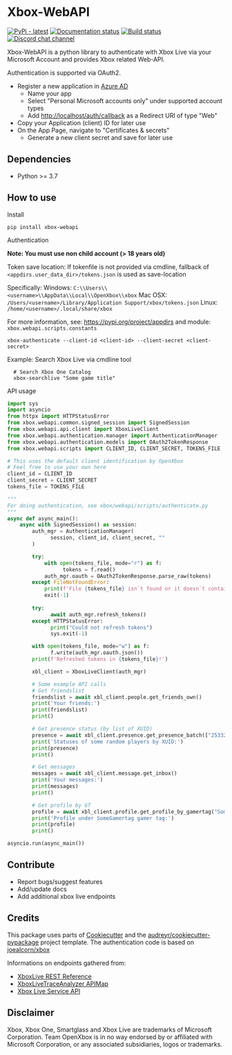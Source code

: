 # Xbox-WebAPI

[![PyPi - latest](https://img.shields.io/pypi/v/xbox-webapi.svg)](https://pypi.python.org/pypi/xbox-webapi/)
[![Documentation status](https://readthedocs.org/projects/xbox-webapi-python/badge/?version=latest)](http://xbox-webapi-python.readthedocs.io/en/latest/?badge=latest)
[![Build status](https://img.shields.io/github/workflow/status/OpenXbox/xbox-webapi-python/build?label=build)](https://github.com/OpenXbox/xbox-webapi-python/actions?query=workflow%3Abuild)
[![Discord chat channel](https://img.shields.io/badge/discord-OpenXbox-blue.svg)](https://openxbox.org/discord)

Xbox-WebAPI is a python library to authenticate with Xbox Live via your Microsoft Account and provides Xbox related Web-API.

Authentication is supported via OAuth2.

- Register a new application in [Azure AD](https://portal.azure.com/#blade/Microsoft_AAD_RegisteredApps/ApplicationsListBlade)
  - Name your app
  - Select "Personal Microsoft accounts only" under supported account types
  - Add <http://localhost/auth/callback> as a Redirect URI of type "Web"
- Copy your Application (client) ID for later use
- On the App Page, navigate to "Certificates & secrets"
  - Generate a new client secret and save for later use

## Dependencies

- Python >= 3.7

## How to use

Install

```text
pip install xbox-webapi
```

Authentication

**Note: You must use non child account (> 18 years old)**

Token save location: If tokenfile is not provided via cmdline, fallback of `<appdirs.user_data_dir>/tokens.json` is used as save-location

Specifically:
Windows: `C:\\Users\\<username>\\AppData\\Local\\OpenXbox\\xbox`
Mac OSX: `/Users/<username>/Library/Application Support/xbox/tokens.json`
Linux: `/home/<username>/.local/share/xbox`

For more information, see: <https://pypi.org/project/appdirs> and module: `xbox.webapi.scripts.constants`

```
xbox-authenticate --client-id <client-id> --client-secret <client-secret>
```

Example: Search Xbox Live via cmdline tool

```text
  # Search Xbox One Catalog
  xbox-searchlive "Some game title"
```

API usage

```py
import sys
import asyncio
from httpx import HTTPStatusError
from xbox.webapi.common.signed_session import SignedSession
from xbox.webapi.api.client import XboxLiveClient
from xbox.webapi.authentication.manager import AuthenticationManager
from xbox.webapi.authentication.models import OAuth2TokenResponse
from xbox.webapi.scripts import CLIENT_ID, CLIENT_SECRET, TOKENS_FILE

# This uses the default client identification by OpenXbox
# Feel free to use your own here
client_id = CLIENT_ID
client_secret = CLIENT_SECRET
tokens_file = TOKENS_FILE

"""
For doing authentication, see xbox/webapi/scripts/authenticate.py
"""
async def async_main():
    async with SignedSession() as session:
        auth_mgr = AuthenticationManager(
              session, client_id, client_secret, ""
        )

        try:
            with open(tokens_file, mode="r") as f:
                  tokens = f.read()
            auth_mgr.oauth = OAuth2TokenResponse.parse_raw(tokens)
        except FileNotFoundError:
            print(f'File {tokens_file} isn`t found or it doesn`t contain tokens!')
            exit(-1)
        
        try:
              await auth_mgr.refresh_tokens()
        except HTTPStatusError:
              print("Could not refresh tokens")
              sys.exit(-1)

        with open(tokens_file, mode="w") as f:
              f.write(auth_mgr.oauth.json())
        print(f'Refreshed tokens in {tokens_file}!')

        xbl_client = XboxLiveClient(auth_mgr)

        # Some example API calls
        # Get friendslist
        friendslist = await xbl_client.people.get_friends_own()
        print('Your friends:')
        print(friendslist)
        print()

        # Get presence status (by list of XUID)
        presence = await xbl_client.presence.get_presence_batch(["2533274794093122", "2533274807551369"])
        print('Statuses of some random players by XUID:')
        print(presence)
        print()

        # Get messages
        messages = await xbl_client.message.get_inbox()
        print('Your messages:')
        print(messages)
        print()

        # Get profile by GT
        profile = await xbl_client.profile.get_profile_by_gamertag("SomeGamertag")
        print('Profile under SomeGamertag gamer tag:')
        print(profile)
        print()

asyncio.run(async_main())
```

## Contribute

- Report bugs/suggest features
- Add/update docs
- Add additional xbox live endpoints

## Credits

This package uses parts of [Cookiecutter](https://github.com/audreyr/cookiecutter)
and the [audreyr/cookiecutter-pypackage](https://github.com/audreyr/cookiecutter-pypackage) project template.
The authentication code is based on [joealcorn/xbox](https://github.com/joealcorn/xbox)

Informations on endpoints gathered from:

- [XboxLive REST Reference](https://docs.microsoft.com/en-us/windows/uwp/xbox-live/xbox-live-rest/atoc-xboxlivews-reference)
- [XboxLiveTraceAnalyzer APIMap](https://github.com/Microsoft/xbox-live-trace-analyzer/blob/master/Source/XboxLiveTraceAnalyzer.APIMap.csv)
- [Xbox Live Service API](https://github.com/Microsoft/xbox-live-api)

## Disclaimer

Xbox, Xbox One, Smartglass and Xbox Live are trademarks of Microsoft Corporation. Team OpenXbox is in no way endorsed by or affiliated with Microsoft Corporation, or any associated subsidiaries, logos or trademarks.
